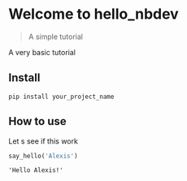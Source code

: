 # Welcome to hello_nbdev
> A simple tutorial


A very basic tutorial

## Install

`pip install your_project_name`

## How to use

Let s see if this work

```python
say_hello('Alexis')
```




    'Hello Alexis!'



